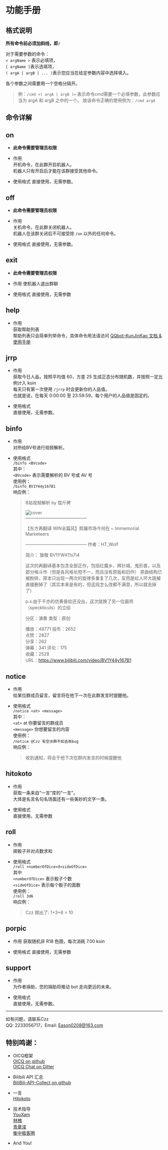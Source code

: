 # 功能手册
## 格式说明
**所有命令前必须加斜线，即`/`**

对于需要参数的命令：  
`< argName >` 表示必填项，  
`[ argName ]`表示选填项，  
`( argA | argB | ... )`表示您应当在给定参数内容中选择填入。  

各个参数之间需要用一个空格分隔开。
> 例：`/cmd <( argA | argB )>` 表示命令cmd需要一个必填参数，此参数应当为 argA 和 argB 之中的一个。
> 故该命令正确的使用例为：`/cmd argA`

## 命令详解
## on
* **此命令需要管理员权限**
* 作用  
	开机命令，在此群开启机器人。  
	机器人只有开启后才能在该群接受其他命令。

* 使用格式
	直接使用，无需参数。

## off
* **此命令需要管理员权限**  
* 作用  
	关机命令，在此群关闭机器人。  
	机器人在该群关闭后不可接受除 `/on` 以外的任何命令。  

* 使用格式
	直接使用，无需参数。

## exit
* **此命令需要管理员权限**
* 作用
	使机器人退出群聊

* 使用格式
	直接使用，无需参数

## help
* 作用  
	获取帮助列表  
	帮助列表只会简单列举命令，具体命令用法请访问 [QQbot-KunJinKao 文档 & 使用手册](https://www.cnblogs.com/gbczz/p/botTutor.html)

## jrrp
* 作用  
	获取今日人品，按照平均值 60，方差 25 生成正态分布随机数，并按照一定比例计入 koin  
	每天只有第一次使用 `/jrrp` 时会更新你的人品值。  
	也就是说，在每天 0:00:00 至 23:59:59，每个用户的人品值是固定的。  

* 使用格式  
	直接使用，无需参数。  

## binfo
* 作用  
	对所给BV号进行视频解析。  

* 使用格式  
	`/binfo <BVcode>`  
	其中：  
	`<BVcode>` 表示需要解析的 BV 号或 AV 号  
	使用例：  
	`/binfo BV1Y44y167B1`  
	响应例：  
	> B站视频解析 by 锟斤拷
	>
	> ![cover](http://i2.hdslb.com/bfs/archive/197357dd6a17c6b4b6e66d211a0fde6c42c5a330.jpg)  
	> ——————————————
	> 
	> 【东方再翻译 WIN全篇风】熙攘市场今何在 ~ Immemorial Marketeers
	> 
	> ——————————————
	> 作者：HT_Wolf
	> 
	> 简介：
	> 致敬 BV1YW411s7i4
	> 
	> 这次的再翻译基本包含全部正作，包括红魔乡、辉针城、鬼形兽，以及部分格斗作（但是各风格长短不一，而且没有原版和旧作）
	> 原曲结构已被粉碎，原本只出现一两次的旋律多重复了几次，反而是虹人环大跳被直接删掉了（其实本来是有的，但这段怎么改都不满意，所以就去掉了）
	> 
	> p.s.由于千亦的仿黄昏绘还没出，这次就换了另一位画师（speckticuls）的立绘
	> 
	> 分区：演奏 
	> 类型：原创 
	> 
	> 播放：48771 
	> 投币：2652  
	> 点赞：2827  
	> 分享：262  
	> 弹幕：341 
	> 评论：175  
	> 收藏：2528  
	> URL：https://www.bilibili.com/video/BV1Y44y167B1


## notice
* 作用  
给某位群成员留言，留言将在他下一次在此群发言时提醒他。  

* 使用格式  
	`/notice <at> <message>`  
	其中：  
	`<at>` at 你要留言的群成员  
	`<message>` 你想要留言的内容  
	使用例：  
	`/notice @Czz 有空水群不如去改bug`  
	响应例：  
	> 收到通知，将会于他下次在群内发言的时候提醒他

## hitokoto
* 作用  
	获取一条来自“一言”库的“一言”。  
	大体是名言名句名场面还有一些美妙的文字一类。  

* 使用格式  
	直接使用，无需参数

## roll
* 作用  
	掷骰子并对点数求和

* 使用格式  
	`/roll <numberOfDice>d<sideOfDice>`  
	其中  
	`<numberOfDice>` 表示骰子个数  
	`<sideOfDice>` 表示每个骰子的面数  
	使用例：  
	`/roll 3d6`  
	响应例：  
	> Czz 掷出了: 1+3+6 = 10

## porpic
* 作用
	获取随机非 R18 色图，每次消耗 7.00 koin

* 使用格式
	直接使用，无需参数

## support
* 作用  
	为作者捐助，您的捐助将推动 bot 走向更远的未来。

* 使用格式  
	直接使用，无需参数。

----
如有问题，请联系Czz  
QQ: 2233056717，Email: Eason0208@163.com

## 特别鸣谢：
* OICQ框架  
[OICQ on github](https://github.com/takayama-lily/oicq)  
[OICQ Chat on Gitter](https://gitter.im/takayama-lily/oicq?utm_source=badge&tm_medium=badge&utm_campaign=pr-badge)  

* Bilibili API 汇总  
[BiliBili-API-Collect on github](https://github.com/SocialSisterYi/bilibili-API-collect)

* 一言  
[Hitokoto](https://hitokoto.cn)  

* 技术指导  
[YouXam](https://www.cnblogs.com/youxam)  
[林槐](https://stapxs.cn)  
[青章浚](https://space.bilibili.com/155369896)  
[衡中极客圈](https://hzgeek.com)  

* And You!